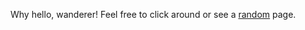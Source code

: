 Why hello, wanderer! Feel free to click around or see a 
[<i class="fa fa-random"></i> random](/random) page.